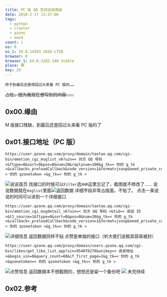 ```yaml
---
title: PC 版 QQ 空间说说爬虫
date: 2018-2-17 13:37:06
tags:
  - python
  - crawler
  - qzone
  - mood
count: 1
os: 0
os_1: 10.0.14393 2016-LTSB
browser: 0
browser_1: 64.0.3282.140 Stable
place: 家
key: 29
---
```

    终于到最后还是得回过头来看 PC 版的……
<!-- more -->
~~占位，因为我现在想写别的内容……~~
## 0x00.缘由
M 版接口残缺，到最后还是回过头来看 PC 版的了

## 0x01.接口地址（PC 版）
```
https://user.qzone.qq.com/proxy/domain/taotao.qq.com/cgi-bin/emotion_cgi_msglist_v6?uin=< 对方 QQ 号码 >&ftype=0&sort=0&pos=0&num=20&replynum=100&g_tk=< 你的 g_tk >&callback=_preloadCallback&code_version=1&format=jsonp&need_private_comment=1&qzonetoken=< 你的 qzonetoken >&g_tk=< 你的 g_tk >
```
![说说首页](https://i1.yuangezhizao.cn/Win-10/20180218170839.png!webp)
找接口的时候可以`Filter`选`XHR`这里忘记了，截图就不修改了……
说说数据就在`msglist`里面![返回数据](https://i1.yuangezhizao.cn/Win-10/20180218171645.png!webp)
详细字段非常占版面，不贴了。
点击一条说说的时间可以进到一个详细接口
```
https://user.qzone.qq.com/proxy/domain/taotao.qq.com/cgi-bin/emotion_cgi_msgdetail_v6?uin=< 对方 QQ 号码 >&tid=< 说说 ID >&t1_source=1&ftype=0&sort=0&pos=0&num=20&g_tk=< 你的 g_tk >&callback=_preloadCallback&code_version=1&format=jsonp&need_private_comment=1&qzonetoken=< 你的 qzonetoken >&g_tk=< 你的 g_tk >
```
![详细信息](https://i1.yuangezhizao.cn/Win-10/20180218172532.png!webp)
返回数据同样不贴
点赞是单独的接口（听大佬们说极其容易被封）
```
https://user.qzone.qq.com/proxy/domain/users.qzone.qq.com/cgi-bin/likes/get_like_list_app?uin=954078278&unikey=< 说说地址 >&begin_uin=0&query_count=60&if_first_page=1&g_tk=< 你的 g_tk >&qzonetoken=< 你的 qzonetoken >&g_tk=< 你的 g_tk >
```
![点赞信息](https://i1.yuangezhizao.cn/Win-10/20180218173350.png!webp)
返回数据本不想截图的，想想还是留一个备份吧
![](https://i1.yuangezhizao.cn/Win-10/20180218173851.png!webp)
未完待续

## 0x02.参考
